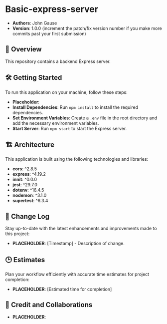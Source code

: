 # Basic-express-server

- **Authors**: John Gause
- **Version**: 1.0.0 (increment the patch/fix version number if you make more commits past your first submission)

## 🚀 Overview

This repository contains a backend Express server.

## 🛠️ Getting Started

To run this application on your machine, follow these steps:

- **Placeholder**:
- **Install Dependencies**: Run `npm install` to install the required dependencies.
- **Set Environment Variables**: Create a `.env` file in the root directory and add the necessary environment variables.
- **Start Server**: Run `npm start` to start the Express server.

## 🏗️ Architecture

This application is built using the following technologies and libraries:

- **cors**: ^2.8.5
- **express**: ^4.19.2
- **innit**: ^0.0.0
- **jest**: ^29.7.0
- **dotenv**: ^16.4.5
- **nodemon**: ^3.1.0
- **supertest**: ^6.3.4

## 🔄 Change Log

Stay up-to-date with the latest enhancements and improvements made to this project:

- **PLACEHOLDER**: [Timestamp] - Description of change.

## 🕒 Estimates

Plan your workflow efficiently with accurate time estimates for project completion:

- **PLACEHOLDER**: [Estimated time for completion]

## 🤝 Credit and Collaborations

- **PLACEHOLDER**:
